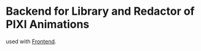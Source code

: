 # Backend for Library and Redactor of PIXI Animations

used with [Frontend](fire888/slotRedactor).


